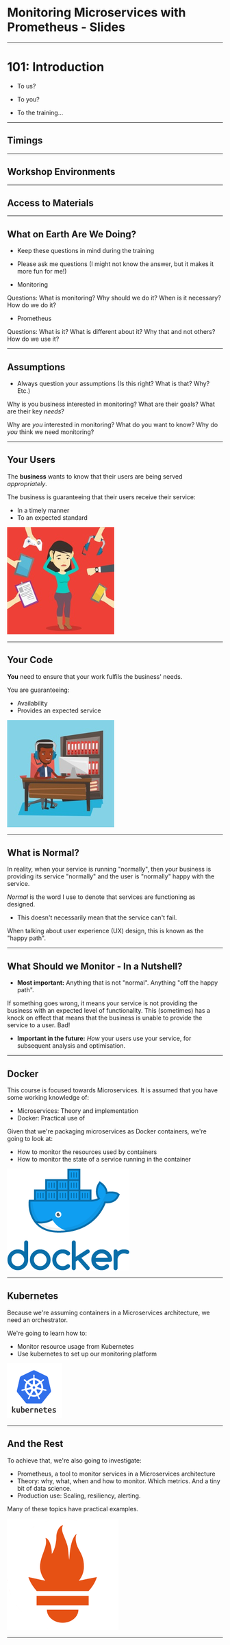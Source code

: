 # Monitoring Microservices with Prometheus - Slides

---

# 101: Introduction

- To us?

- To you?

- To the training...

---

## Timings

---

## Workshop Environments

---

## Access to Materials

---

## What on Earth Are We Doing?

- Keep these questions in mind during the training
- Please ask me questions (I might not know the answer, but it makes it more fun for me!)

- Monitoring

Questions: What is monitoring? Why should we do it? When is it necessary? How do we do it?

- Prometheus

Questions: What is it? What is different about it? Why that and not others? How do we use it?

---

## Assumptions

- Always question your assumptions (Is this right? What is that? Why? Etc.)

Why is you business interested in monitoring? What are their goals? What are their key _needs_?

Why are _you_ interested in monitoring? What do you want to know? Why do _you_ think we need monitoring?

---

## Your Users

The **business** wants to know that their users are being served _appropriately_.

The business is guaranteeing that their users receive their service:

- In a timely manner
- To an expected standard

![user-despair](img/user-despair.jpg)

---

## Your Code

**You** need to ensure that your work fulfils the business' needs.

You are guaranteeing:

- Availability
- Provides an expected service

![coder](img/coder.jpg)

---

## What is Normal?

In reality, when your service is running "normally", then your business is providing its service
"normally" and the user is "normally" happy with the service.

_Normal_ is the word I use to denote that services are functioning as designed.

- This doesn't necessarily mean that the service can't fail.

When talking about user experience (UX) design, this is known as the "happy path".

---

## What Should we Monitor - In a Nutshell?

- **Most important:** Anything that is not "normal". Anything "off the happy path".

If something goes wrong, it means your service is not providing the business with an expected level
of functionality. This (sometimes) has a knock on effect that means that the business is unable to
provide the service to a user. Bad!

- **Important in the future:** _How_ your users use your service, for subsequent analysis and
  optimisation.

---

## Docker

This course is focused towards Microservices. It is assumed that you have some working knowledge of:

- Microservices: Theory and implementation
- Docker: Practical use of

Given that we're packaging microservices as Docker containers, we're going to look at:

- How to monitor the resources used by containers
- How to monitor the state of a service running in the container

![docker-logo](img/docker-logo.png)

---

## Kubernetes

Because we're assuming containers in a Microservices architecture, we need an orchestrator.

We're going to learn how to:

- Monitor resource usage from Kubernetes
- Use kubernetes to set up our monitoring platform

![k8s-logo](img/k8s-logo.png)

---

## And the Rest

To achieve that, we're also going to investigate:

- Prometheus, a tool to monitor services in a Microservices architecture
- Theory: why, what, when and how to monitor. Which metrics. And a tiny bit of data science.
- Production use: Scaling, resiliency, alerting.

Many of these topics have practical examples.

![prometheus](img/prometheus-logo.png)

---

